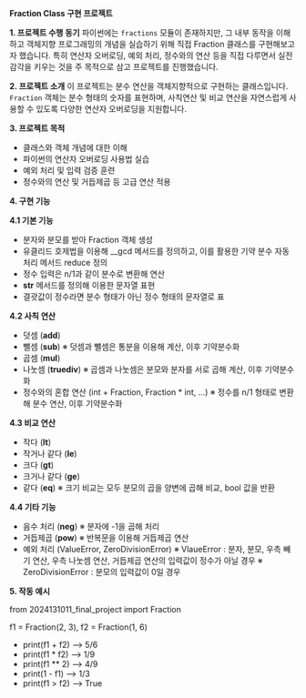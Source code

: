 **Fraction Class 구현 프로젝트**

**1. 프로젝트 수행 동기**
파이썬에는 `fractions` 모듈이 존재하지만, 그 내부 동작을 이해하고 객체지향 프로그래밍의 개념을 실습하기 위해 직접 Fraction 클래스를 구현해보고자 했습니다. 특히 연산자 오버로딩, 예외 처리, 정수와의 연산 등을 직접 다루면서 실전 감각을 키우는 것을 주 목적으로 삼고 프로젝트를 진행했습니다.

**2. 프로젝트 소개**
이 프로젝트는 분수 연산을 객체지향적으로 구현하는 클래스입니다. `Fraction` 객체는 분수 형태의 숫자를 표현하며, 사칙연산 및 비교 연산을 자연스럽게 사용할 수 있도록 다양한 연산자 오버로딩을 지원합니다.

**3. 프로젝트 목적**
- 클래스와 객체 개념에 대한 이해
- 파이썬의 연산자 오버로딩 사용법 실습
- 예외 처리 및 입력 검증 훈련
- 정수와의 연산 및 거듭제곱 등 고급 연산 적용

**4. 구현 기능**

**4.1 기본 기능**
- 분자와 분모를 받아 Fraction 객체 생성
- 유클리드 호제법을 이용해 __gcd 메서드를 정의하고, 이를 활용한 기약 분수 자동 처리 메서드 reduce 정의
- 정수 입력은 n/1과 같이 분수로 변환해 연산
- __str__ 메서드를 정의해 이용한 문자열 표현
- 결괏값이 정수라면 분수 형태가 아닌 정수 형태의 문자열로 표

**4.2 사칙 연산**
- 덧셈 (__add__)
- 뺄셈 (__sub__)
※ 덧셈과 뺄셈은 통분을 이용해 계산, 이후 기약분수화
- 곱셈 (__mul__)
- 나눗셈 (__truediv__)
※ 곱셈과 나눗셈은 분모와 분자를 서로 곱해 계산, 이후 기약분수화
- 정수와의 혼합 연산 (int + Fraction, Fraction * int, ...)
※ 정수를 n/1 형태로 변환해 분수 연산, 이후 기약분수화

**4.3 비교 연산**
- 작다 (__lt__)
- 작거나 같다 (__le__)
- 크다 (__gt__)
- 크거나 같다 (__ge__)
- 같다 (__eq__)
※ 크기 비교는 모두 분모의 곱을 양변에 곱해 비교, bool 값을 반환

**4.4 기타 기능**
- 음수 처리 (__neg__)
※ 분자에 -1을 곱해 처리
- 거듭제곱 (__pow__)
※ 반복문을 이용해 거듭제곱 연산
- 예외 처리 (ValueError, ZeroDivisionError)
※ VlaueError : 분자, 분모, 우측 빼기 연산, 우측 나눗셈 연산, 거듭제곱 연산의 입력값이 정수가 아닐 경우
※ ZeroDivisionError : 분모의 입력값이 0일 경우

**5. 작동 예시**

from 2024131011_final_project import Fraction

f1 = Fraction(2, 3), f2 = Fraction(1, 6)

- print(f1 + f2)     --> 5/6
- print(f1 * f2)     --> 1/9
- print(f1 ** 2)     --> 4/9
- print(1 - f1)      --> 1/3
- print(f1 > f2)     --> True
